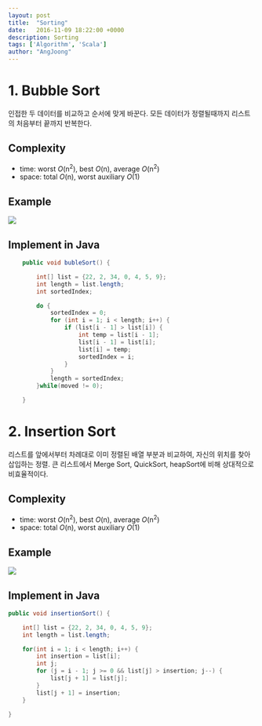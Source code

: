 ```yaml
---
layout: post
title:  "Sorting"
date:   2016-11-09 18:22:00 +0000
description: Sorting
tags: ['Algorithm', 'Scala']
author: "AngJoong"
---
```


# 1. Bubble Sort
인접한 두 데이터를 비교하고 순서에 맞게 바꾼다. 모든 데이터가 정렬될때까지 리스트의 처음부터 끝까지 반복한다.

## Complexity
* time: worst *O*(n<sup>2</sup>), best *O*(n),   average *O*(n<sup>2</sup>)
* space: total *O*(n), worst auxiliary *O*(1)

## Example
![](http://www.bouraspage.com/wp-content/uploads/2015/08/img_55c9d47e8ea7a.png)

## Implement in Java

```java
	public void bubleSort() {

		int[] list = {22, 2, 34, 0, 4, 5, 9};
		int length = list.length;
		int sortedIndex;

		do {
			sortedIndex = 0;
			for (int i = 1; i < length; i++) {
				if (list[i - 1] > list[i]) {
					int temp = list[i - 1];
					list[i - 1] = list[i];
					list[i] = temp;
					sortedIndex = i;
				}
			}
			length = sortedIndex;
		}while(moved != 0);

	}
```

# 2. Insertion Sort
 리스트를 앞에서부터 차례대로 이미 정렬된 배열 부분과 비교하여, 자신의 위치를 찾아 삽입하는 정렬. 큰 리스트에서 Merge Sort, QuickSort, heapSort에 비해 상대적으로 비효율적이다.

## Complexity
 * time: worst *O*(n<sup>2</sup>), best *O*(n),   average *O*(n<sup>2</sup>)
 * space: total *O*(n), worst auxiliary *O*(1)

## Example
 ![](https://facweb.northseattle.edu/voffenba/class/csc142-f07/Notes/wk09/images/InsertionSortTrace.gif)

## Implement in Java
```java
public void insertionSort() {

	int[] list = {22, 2, 34, 0, 4, 5, 9};
	int length = list.length;

	for(int i = 1; i < length; i++) {
		int insertion = list[i];
		int j;
		for (j = i - 1; j >= 0 && list[j] > insertion; j--) {
			list[j + 1] = list[j];
		}
		list[j + 1] = insertion;
	}

}
```
